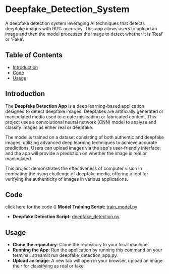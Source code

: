# Deepfake_Detection_System
A deepfake detection system leveraging AI techniques that detects deepfake images with 90% accuracy. This app allows users to upload an image and then the model processes the image to detect whether it is 'Real' or 'Fake'.
## Table of Contents
- [Introduction](#introduction)
- [Code](#code)
- [Usage](#usage)
## Introduction

The **Deepfake Detection App** is a deep learning-based application designed to detect deepfake images. Deepfakes are artificially generated or manipulated media used to create misleading or fabricated content. This project uses a convolutional neural network (CNN) model to analyze and classify images as either real or deepfake.

The model is trained on a dataset consisting of both authentic and deepfake images, utilizing advanced deep learning techniques to achieve accurate predictions. Users can upload images via the app's user-friendly interface, and the app will provide a prediction on whether the image is real or manipulated.

This project demonstrates the effectiveness of computer vision in combating the rising challenge of deepfake media, offering a tool for verifying the authenticity of images in various applications.
## Code
click here for the code ()
**Model Training Script:** [train_model.py](https://github.com/your-username/your-repository/blob/main/train_model.py)
- **Deepfake Detection Script:** [deepfake_detection.py](https://github.com/YashaswiSharma19/Deepfake_Detection_System/blob/main/deepfake_detection_app.py)
## Usage

- **Clone the repository**: Clone the repository to your local machine.
- **Running the App**: Run the application by running this command on your terminal: streamlit run deepfake_detection_app.py.
- **Upload an Image**: A new tab will open in your browser, upload an image their for classifying as real or fake.
